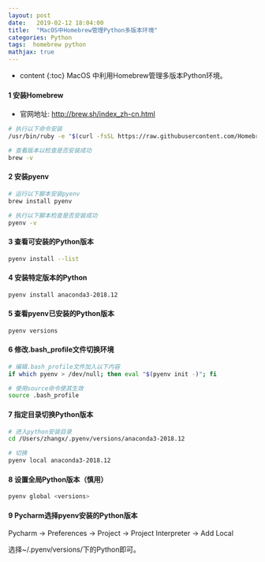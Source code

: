 ```yaml
---
layout: post
date:   2019-02-12 18:04:00
title:  "MacOS中Homebrew管理Python多版本环境"
categories: Python
tags:  homebrew python
mathjax: true
---
```


* content
{:toc}
MacOS 中利用Homebrew管理多版本Python环境。







#### 1 安装Homebrew

* 官网地址: http://brew.sh/index_zh-cn.html

``` bash
# 执行以下命令安装
/usr/bin/ruby -e "$(curl -fsSL https://raw.githubusercontent.com/Homebrew/install/master/install)"

# 查看版本以检查是否安装成功
brew -v
```

#### 2 安装pyenv

``` bash
# 运行以下脚本安装pyenv
brew install pyenv

# 执行以下脚本检查是否安装成功
pyenv -v
```

#### 3 查看可安装的Python版本

``` bash
pyenv install --list
```

#### 4 安装特定版本的Python

``` bash
pyenv install anaconda3-2018.12
```

#### 5 查看pyenv已安装的Python版本

``` bash
pyenv versions
```

#### 6 修改.bash_profile文件切换环境

``` bash
# 编辑.bash_profile文件加入以下内容
if which pyenv > /dev/null; then eval "$(pyenv init -)"; fi

# 使用source命令使其生效
source .bash_profile
```

#### 7 指定目录切换Python版本

``` bash
# 进入python安装目录
cd /Users/zhangx/.pyenv/versions/anaconda3-2018.12

# 切换
pyenv local anaconda3-2018.12
```

#### 8 设置全局Python版本（慎用）

``` bash
pyenv global <versions>
```

#### 9 Pycharm选择pyenv安装的Python版本

Pycharm -> Preferences -> Project -> Project Interpreter -> Add Local

选择~/.pyenv/versions/下的Python即可。
